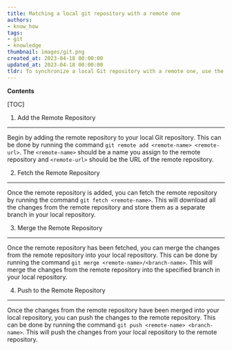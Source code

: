 ```yaml
---
title: Matching a local git repository with a remote one
authors:
- know_how
tags:
- git
- knowledge
thumbnail: images/git.png
created_at: 2023-04-18 00:00:00
updated_at: 2023-04-18 00:00:00
tldr: To synchronize a local Git repository with a remote one, use the git pull and git push commands.
---
```


**Contents**

[TOC]

1. Add the Remote Repository
--------------------------------

Begin by adding the remote repository to your local Git repository. This can be done by running the command `git remote add <remote-name> <remote-url>`. The `<remote-name>` should be a name you assign to the remote repository and `<remote-url>` should be the URL of the remote repository.

2. Fetch the Remote Repository
-------------------------------

Once the remote repository is added, you can fetch the remote repository by running the command `git fetch <remote-name>`. This will download all the changes from the remote repository and store them as a separate branch in your local repository.

3. Merge the Remote Repository
-------------------------------

Once the remote repository has been fetched, you can merge the changes from the remote repository into your local repository. This can be done by running the command `git merge <remote-name>/<branch-name>`. This will merge the changes from the remote repository into the specified branch in your local repository.

4. Push to the Remote Repository
---------------------------------

Once the changes from the remote repository have been merged into your local repository, you can push the changes to the remote repository. This can be done by running the command `git push <remote-name> <branch-name>`. This will push the changes from your local repository to the remote repository.
